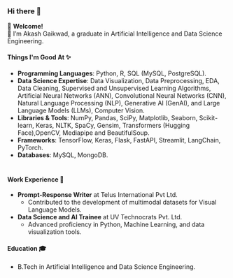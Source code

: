 ### Hi there 👋  
🌱 **Welcome!**  
👋 I’m Akash Gaikwad, a graduate in Artificial Intelligence and Data Science Engineering.  

#### Things I'm Good At ✨  

- **Programming Languages**: Python, R, SQL (MySQL, PostgreSQL).  
- **Data Science Expertise**: Data Visualization, Data Preprocessing, EDA, Data Cleaning, Supervised and Unsupervised Learning Algorithms, Artificial Neural Networks (ANN), Convolutional Neural Networks (CNN), Natural Language Processing (NLP), Generative AI (GenAI), and Large Language Models (LLMs), Computer Vision.  
- **Libraries & Tools**: NumPy, Pandas, SciPy, Matplotlib, Seaborn, Scikit-learn, Keras, NLTK, SpaCy, Gensim, Transformers (Hugging Face),OpenCV, Mediapipe and BeautifulSoup.  
- **Frameworks**: TensorFlow, Keras, Flask, FastAPI, Streamlit, LangChain, PyTorch.
- **Databases**: MySQL, MongoDB.  

#

#### Work Experience 💼  
- **Prompt-Response Writer** at Telus International Pvt Ltd.  
  - Contributed to the development of multimodal datasets for Visual Language Models.  
- **Data Science and AI Trainee** at UV Technocrats Pvt. Ltd.  
  - Advanced proficiency in Python, Machine Learning, and data visualization tools.  

#### Education 🎓  
- B.Tech in Artificial Intelligence and Data Science Engineering.
